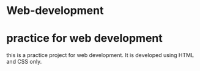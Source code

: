# Web-development
# practice for web development
this is a practice project for web development. It is developed using HTML and CSS only.

